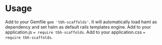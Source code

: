 # Usage

Add to your Gemfile `gem 'tbh-scaffolds'`. It will automatically load haml as dependency and set halm as default rails templates engine.
Add to your application.js `= require tbh-scaffolds`.
Add to your application.css `= require tbh-scaffolds`.
